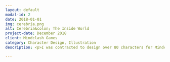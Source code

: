 ```yaml
---
layout: default
modal-id: 2
date: 2018-01-01
img: cerebria.png
alt: Cerebria&colon; The Inside World
project-date: December 2018
client: Mindclash Games
category: Character Design, Illustration
description: <p>I was contracted to design over 80 characters for Mindclash Game's Cerebria<span>&#58;</span> The Inside World. I rendered the illustrations in pencil, and they were finished in-house by the Mindclash team. Each character is meant to represent a different emotion.</p><p><img src="img/cerebria/cerebria1.png" class="img-responsive img-centered"><p align="left">Above: Pessimism and Narcissism</p></p><p><img src="img/cerebria/cerebria2.png" class="img-responsive img-centered"><p align="left">Above: Affection and Adoration</p></p><p><img src="img/cerebria/cerebria3.png" class="img-responsive img-centered"><p align="left">Above: Courage and Heroism</p></p><p><img src="img/cerebria/cerebria4.png" class="img-responsive img-centered"><p align="left">Above: Confidence and Self Respect</p></p><p><img src="img/cerebria/cerebria5.png" class="img-responsive img-centered"><p align="left">Above: Insecurity and Doubt</p></p><p><img src="img/cerebria/screenshot.jpg" class="img-responsive img-centered"></p><p><img src="img/cerebria/screenshot1.jpg" class="img-responsive img-centered"></p><p><img src="img/cerebria/screenshot2.jpg" class="img-responsive img-centered"></p><p><img src="img/cerebria/screenshot3.jpg" class="img-responsive img-centered"></p><p><img src="img/cerebria/screenshot4.jpg" class="img-responsive img-centered"></p><p><img src="img/cerebria/screenshot5.jpg" class="img-responsive img-centered"></p>

---
```

